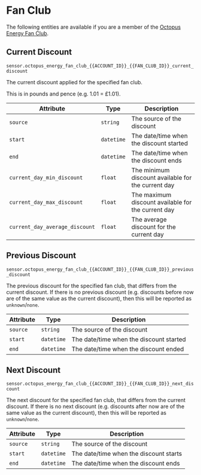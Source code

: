 # Fan Club

The following entities are available if you are a member of the [Octopus Energy Fan Club](https://www.octopusenergygeneration.com/fan-club/).

## Current Discount

`sensor.octopus_energy_fan_club_{{ACCOUNT_ID}}_{{FAN_CLUB_ID}}_current_discount`

The current discount applied for the specified fan club.

This is in pounds and pence (e.g. 1.01 = £1.01).

| Attribute | Type | Description |
|-----------|------|-------------|
| `source` | `string` | The source of the discount |
| `start` | `datetime` | The date/time when the discount started |
| `end` | `datetime` | The date/time when the discount ends |
| `current_day_min_discount` | `float` | The minimum discount available for the current day |
| `current_day_max_discount` | `float` | The maximum discount available for the current day |
| `current_day_average_discount` | `float` | The average discount for the current day |

## Previous Discount

`sensor.octopus_energy_fan_club_{{ACCOUNT_ID}}_{{FAN_CLUB_ID}}_previous_discount`

The previous discount for the specified fan club, that differs from the current discount. If there is no previous discount (e.g. discounts before now are of the same value as the current discount), then this will be reported as `unknown`/`none`.

| Attribute | Type | Description |
|-----------|------|-------------|
| `source` | `string` | The source of the discount |
| `start` | `datetime` | The date/time when the discount started |
| `end` | `datetime` | The date/time when the discount ended |

## Next Discount

`sensor.octopus_energy_fan_club_{{ACCOUNT_ID}}_{{FAN_CLUB_ID}}_next_discount`

The next discount for the specified fan club, that differs from the current discount. If there is no next discount (e.g. discounts after now are of the same value as the current discount), then this will be reported as `unknown`/`none`.

| Attribute | Type | Description |
|-----------|------|-------------|
| `source` | `string` | The source of the discount |
| `start` | `datetime` | The date/time when the discount starts |
| `end` | `datetime` | The date/time when the discount ends |